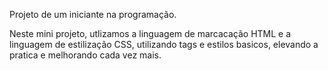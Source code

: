 Projeto de um iniciante na programação.

Neste mini projeto, utlizamos a linguagem de marcacação HTML e a linguagem de estilização CSS, utilizando tags e estilos basicos, elevando a pratica e melhorando cada vez mais.
